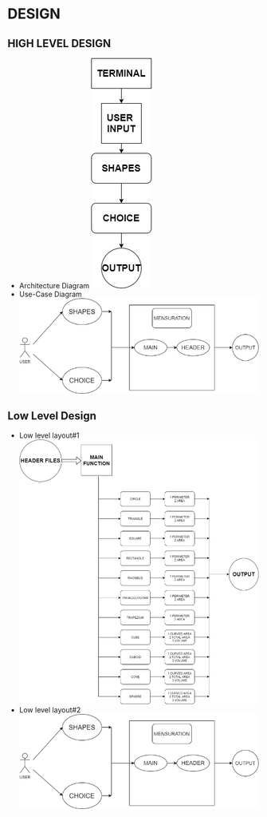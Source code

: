 # DESIGN

## HIGH LEVEL DESIGN 
*  Architecture Diagram
![Architecture](https://github.com/260007/mini-project/blob/main/2_Design/HLD_1.png)
* Use-Case Diagram
![Architecture](https://github.com/260007/mini-project/blob/main/2_Design/HLD_2.png)

## Low Level Design 

*   Low level layout#1 
![FeaturesLevelStructuralDiagram](https://github.com/260007/mini-project/blob/main/2_Design/LLD_1.png)
*   Low level layout#2
![Architecture](https://github.com/260007/mini-project/blob/main/2_Design/LLD_2.png)

